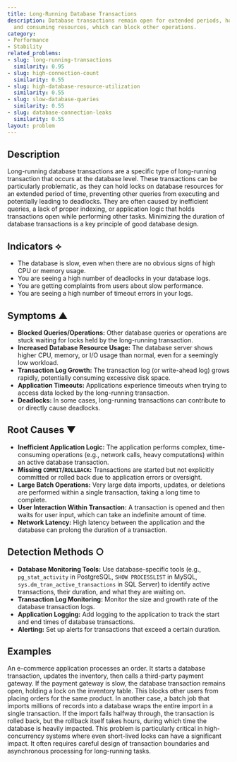 ```yaml
---
title: Long-Running Database Transactions
description: Database transactions remain open for extended periods, holding locks
  and consuming resources, which can block other operations.
category:
- Performance
- Stability
related_problems:
- slug: long-running-transactions
  similarity: 0.95
- slug: high-connection-count
  similarity: 0.55
- slug: high-database-resource-utilization
  similarity: 0.55
- slug: slow-database-queries
  similarity: 0.55
- slug: database-connection-leaks
  similarity: 0.55
layout: problem
---
```


## Description
Long-running database transactions are a specific type of long-running transaction that occurs at the database level. These transactions can be particularly problematic, as they can hold locks on database resources for an extended period of time, preventing other queries from executing and potentially leading to deadlocks. They are often caused by inefficient queries, a lack of proper indexing, or application logic that holds transactions open while performing other tasks. Minimizing the duration of database transactions is a key principle of good database design.

## Indicators ⟡
- The database is slow, even when there are no obvious signs of high CPU or memory usage.
- You are seeing a high number of deadlocks in your database logs.
- You are getting complaints from users about slow performance.
- You are seeing a high number of timeout errors in your logs.

## Symptoms ▲

- **Blocked Queries/Operations:** Other database queries or operations are stuck waiting for locks held by the long-running transaction.
- **Increased Database Resource Usage:** The database server shows higher CPU, memory, or I/O usage than normal, even for a seemingly low workload.
- **Transaction Log Growth:** The transaction log (or write-ahead log) grows rapidly, potentially consuming excessive disk space.
- **Application Timeouts:** Applications experience timeouts when trying to access data locked by the long-running transaction.
- **Deadlocks:** In some cases, long-running transactions can contribute to or directly cause deadlocks.

## Root Causes ▼

- **Inefficient Application Logic:** The application performs complex, time-consuming operations (e.g., network calls, heavy computations) within an active database transaction.
- **Missing `COMMIT`/`ROLLBACK`:** Transactions are started but not explicitly committed or rolled back due to application errors or oversight.
- **Large Batch Operations:** Very large data imports, updates, or deletions are performed within a single transaction, taking a long time to complete.
- **User Interaction Within Transaction:** A transaction is opened and then waits for user input, which can take an indefinite amount of time.
- **Network Latency:** High latency between the application and the database can prolong the duration of a transaction.

## Detection Methods ○

- **Database Monitoring Tools:** Use database-specific tools (e.g., `pg_stat_activity` in PostgreSQL, `SHOW PROCESSLIST` in MySQL, `sys.dm_tran_active_transactions` in SQL Server) to identify active transactions, their duration, and what they are waiting on.
- **Transaction Log Monitoring:** Monitor the size and growth rate of the database transaction logs.
- **Application Logging:** Add logging to the application to track the start and end times of database transactions.
- **Alerting:** Set up alerts for transactions that exceed a certain duration.

## Examples
An e-commerce application processes an order. It starts a database transaction, updates the inventory, then calls a third-party payment gateway. If the payment gateway is slow, the database transaction remains open, holding a lock on the inventory table. This blocks other users from placing orders for the same product. In another case, a batch job that imports millions of records into a database wraps the entire import in a single transaction. If the import fails halfway through, the transaction is rolled back, but the rollback itself takes hours, during which time the database is heavily impacted. This problem is particularly critical in high-concurrency systems where even short-lived locks can have a significant impact. It often requires careful design of transaction boundaries and asynchronous processing for long-running tasks.